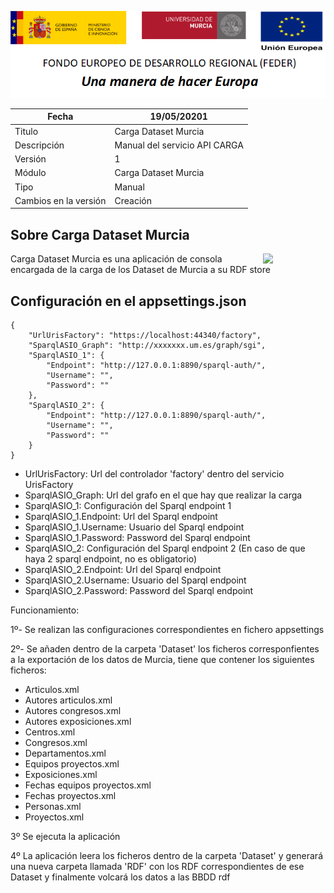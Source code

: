 ![](../../Docs/media/CabeceraDocumentosMD.png)

| Fecha         | 19/05/20201                                                  |
| ------------- | ------------------------------------------------------------ |
|Titulo|Carga Dataset Murcia| 
|Descripción|Manual del servicio API CARGA|
|Versión|1|
|Módulo|Carga Dataset Murcia|
|Tipo|Manual|
|Cambios en la versión|Creación|

## Sobre Carga Dataset Murcia

[<img align="right" width="100px" src="https://dotnetfoundation.org/img/logo_big.svg" />](https://dotnetfoundation.org/projects?searchquery=IdentityServer&type=project)


Carga Dataset Murcia es una aplicación de consola encargada de la carga de los Dataset de Murcia a su RDF store

## Configuración en el appsettings.json

    { 
		"UrlUrisFactory": "https://localhost:44340/factory",
		"SparqlASIO_Graph": "http://xxxxxxx.um.es/graph/sgi",
		"SparqlASIO_1": {
			"Endpoint": "http://127.0.0.1:8890/sparql-auth/",
			"Username": "",
			"Password": ""
		},
		"SparqlASIO_2": {
			"Endpoint": "http://127.0.0.1:8890/sparql-auth/",
			"Username": "",
			"Password": ""
		}
    }
 - UrlUrisFactory: Url del controlador 'factory' dentro del servicio UrisFactory
 - SparqlASIO_Graph: Url del grafo en el que hay que realizar la carga
 - SparqlASIO_1: Configuración del Sparql endpoint 1
 - SparqlASIO_1.Endpoint: Url del Sparql endpoint
 - SparqlASIO_1.Username: Usuario del Sparql endpoint
 - SparqlASIO_1.Password: Password del Sparql endpoint
 - SparqlASIO_2: Configuración del Sparql endpoint 2 (En caso de que haya 2 sparql endpoint, no es obligatorio)
 - SparqlASIO_2.Endpoint: Url del Sparql endpoint
 - SparqlASIO_2.Username: Usuario del Sparql endpoint
 - SparqlASIO_2.Password: Password del Sparql endpoint
 
 Funcionamiento:
 
 1º- Se realizan las configuraciones correspondientes en fichero appsettings
 
 2º- Se añaden dentro de la carpeta 'Dataset' los ficheros corresponfientes a la exportación de los datos de Murcia, tiene que contener los siguientes ficheros:
- Articulos.xml
- Autores articulos.xml
- Autores congresos.xml
- Autores exposiciones.xml
- Centros.xml
- Congresos.xml
- Departamentos.xml
- Equipos proyectos.xml
- Exposiciones.xml
- Fechas equipos proyectos.xml
- Fechas proyectos.xml
- Personas.xml
- Proyectos.xml 

3º Se ejecuta la aplicación

4º La aplicación leera los ficheros dentro de la carpeta 'Dataset' y generará una nueva carpeta llamada 'RDF' con los RDF correspondientes de ese Dataset y finalmente volcará los datos a las BBDD rdf
 
 
